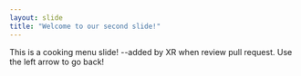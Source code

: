 ```yaml
---
layout: slide
title: "Welcome to our second slide!"
---
```

This is a cooking menu slide! --added by XR when review pull request.
Use the left arrow to go back!
